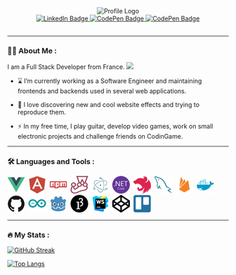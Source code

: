 <div id="header" align="center">
    <img src="https://github.com/aunterei/aunterei/blob/main/assets/logo-au.png" alt="Profile Logo" width="100"/>
    <div id="badges">
        <a href="https://www.linkedin.com/in/antoine-untereiner/" target="_blank">
            <img src="https://img.shields.io/badge/LinkedIn-blue?style=for-the-badge&logo=linkedin&logoColor=white" alt="LinkedIn Badge"/>
        </a>
        <a href="https://codepen.io/aunterei" target="_blank">
            <img src="https://img.shields.io/badge/CodePen-black?style=for-the-badge&logo=codepen&logoColor=white" alt="CodePen Badge"/>
        </a>
        <a href="mailto:antoine.unt@gmail.com" target="_blank">
            <img src="https://img.shields.io/badge/MAIL-red?style=for-the-badge&logo=gmail&logoColor=white" alt="CodePen Badge"/>
        </a>
    </div>
    <img src="https://komarev.com/ghpvc/?username=aunterei&style=flat-square&color=lightgrey" alt=""/>
</div>

---

### :woman_technologist: About Me :
I am a Full Stack Developer from France. <img src="https://media.giphy.com/media/WUlplcMpOCEmTGBtBW/giphy.gif" width="30">
- :hourglass: I’m currently working as a Software Engineer and maintaining frontends and backends used in several web applications.

- :art: I love discovering new and cool website effects and trying to reproduce them.

- :zap: In my free time, I play guitar, develop video games, work on small electronic projects and challenge friends on CodinGame.

---

### :hammer_and_wrench: Languages and Tools :

<div>
  <img src="https://github.com/devicons/devicon/blob/master/icons/vuejs/vuejs-original.svg" title="VueJs" alt="VueJs" width="40" height="40"/>&nbsp;
  <img src="https://github.com/devicons/devicon/blob/master/icons/angularjs/angularjs-plain.svg" title="Angular" alt="Angular" width="40" height="40"/>&nbsp;
  <img src="https://github.com/devicons/devicon/blob/master/icons/npm/npm-original-wordmark.svg" title="Npm" alt="Npm" width="40" height="40"/>&nbsp;
  <img src="https://github.com/devicons/devicon/blob/master/icons/jest/jest-plain.svg" title="Jest" alt="Jest" width="40" height="40"/>&nbsp;
  <img src="https://github.com/devicons/devicon/blob/master/icons/electron/electron-original.svg" title="Electron" alt="Electron" width="40" height="40"/>&nbsp;
  <img src="https://github.com/devicons/devicon/blob/master/icons/dotnetcore/dotnetcore-original.svg" title=".NET" alt=".NET" width="40" height="40"/>&nbsp;
  <img src="https://github.com/devicons/devicon/blob/master/icons/nestjs/nestjs-plain.svg" title="NestJs" alt="NestJs" width="40" height="40"/>&nbsp;
  <img src="https://github.com/devicons/devicon/blob/master/icons/mysql/mysql-plain.svg" title="MySQL" alt="MySQL" width="40" height="40"/>&nbsp;
  <img src="https://github.com/devicons/devicon/blob/master/icons/firebase/firebase-plain.svg" title="Firebase" alt="Firebase" width="40" height="40"/>&nbsp;
  <img src="https://github.com/devicons/devicon/blob/master/icons/docker/docker-plain.svg" title="Docker" alt="Docker" width="40" height="40"/>&nbsp;
  <img src="https://github.com/devicons/devicon/blob/master/icons/github/github-original.svg" title="Github" alt="Github" width="40" height="40"/>&nbsp;
  <img src="https://github.com/devicons/devicon/blob/master/icons/arduino/arduino-original.svg" title="Arduino" alt="Arduino" width="40" height="40"/>&nbsp;
  <img src="https://github.com/devicons/devicon/blob/master/icons/godot/godot-original.svg" title="Godot" alt="Godot" width="40" height="40"/>&nbsp;
  <img src="https://github.com/devicons/devicon/blob/master/icons/processing/processing-plain.svg" title="Processing" alt="Processing" width="40" height="40"/>&nbsp;
  <img src="https://github.com/devicons/devicon/blob/master/icons/webstorm/webstorm-original.svg" title="Webstorm" alt="Webstorm" width="40" height="40"/>&nbsp;
  <img src="https://github.com/devicons/devicon/blob/master/icons/codepen/codepen-plain.svg" title="Codepen" alt="Codepen" width="40" height="40"/>&nbsp;
  <img src="https://github.com/devicons/devicon/blob/master/icons/trello/trello-plain.svg" title="Trello" alt="Trello" width="40" height="40"/>&nbsp;
</div>

---

### :fire: My Stats :

[![GitHub Streak](https://github-readme-streak-stats.herokuapp.com?user=aunterei&theme=neon-dark&date_format=M%20j%5B%2C%20Y%5D)](https://git.io/streak-stats)






[![Top Langs](https://github-readme-stats.vercel.app/api/top-langs/?username=aunterei&layout=compact&theme=vision-friendly-dark&langs_count=6)](https://github.com/anuraghazra/github-readme-stats)
